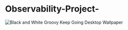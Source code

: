 # Observability-Project-
![Black and White Groovy Keep Going Desktop Wallpaper](https://github.com/user-attachments/assets/0e83b5df-de58-4b6e-a6b0-d1fc7bc26368)
